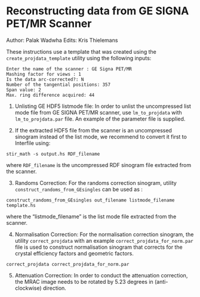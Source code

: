 # Reconstructing data from GE SIGNA PET/MR Scanner

Author: Palak Wadwha
Edits: Kris Thielemans

These instructions use a  template that was created using the `create_projdata_template` utility using the following inputs:
```
Enter the name of the scanner : GE Signa PET/MR
Mashing factor for views : 1
Is the data arc-corrected?: N
Number of the tangential positions: 357
Span value: 2
Max. ring difference acquired: 44
```

1. Unlisting GE HDF5 listmode file: In order to unlist the uncompressed list mode file from GE
SIGNA PET/MR scanner, use `lm_to_projdata` with `lm_to_projdata.par` file.
An example of the parameter file is supplied.

2. If the extracted HDF5 file from the scanner is an uncompressed sinogram instead of the list
mode, we recommend to convert it first to Interfile using:
```
stir_math -s output.hs RDF_filename
```
where `RDF_filename` is the uncompressed RDF sinogram file extracted from the scanner.

3. Randoms Correction: For the randoms correction sinogram, utility
`construct_randoms_from_GEsingles` can be used as :
```
construct_randoms_from_GEsingles out_filename listmode_filename template.hs
```
where the “listmode_filename” is the list mode file extracted from the scanner.

4. Normalisation Correction:
For the normalisation correction sinogram, the utility `correct_projdata` with
an example `correct_projdata_for_norm.par` file
is used to construct normalisation sinogram that
corrects for the crystal efficiency factors and geometric factors.
```
correct_projdata correct_projdata_for_norm.par
```

5. Attenuation Correction: In order to conduct the attenuation correction, the MRAC image needs to
be rotated by 5.23 degrees in (anti-clockwise) direction.
